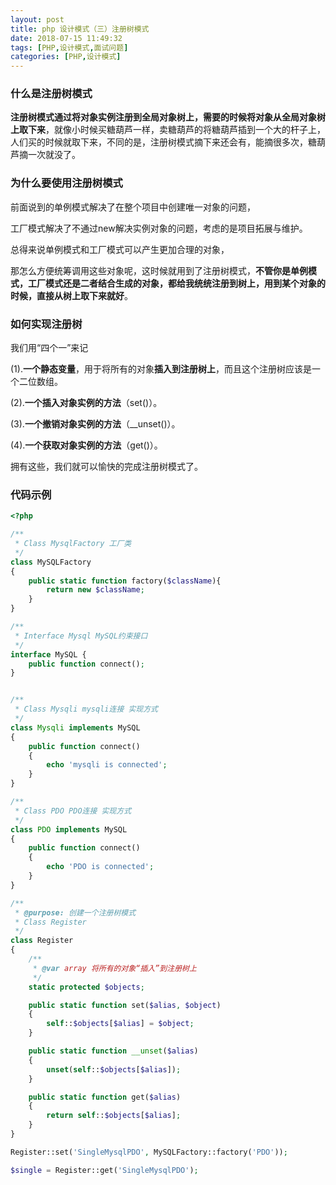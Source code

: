 ```yaml
---
layout: post
title: php 设计模式（三）注册树模式
date: 2018-07-15 11:49:32
tags: [PHP,设计模式,面试问题]
categories: [PHP,设计模式] 
---
```


### 什么是注册树模式

**注册树模式通过将对象实例注册到全局对象树上，需要的时候将对象从全局对象树上取下来**，就像小时候买糖葫芦一样，卖糖葫芦的将糖葫芦插到一个大的杆子上，人们买的时候就取下来，不同的是，注册树模式摘下来还会有，能摘很多次，糖葫芦摘一次就没了。

<!--more-->

### 为什么要使用注册树模式

前面说到的单例模式解决了在整个项目中创建唯一对象的问题，

工厂模式解决了不通过new解决实例对象的问题，考虑的是项目拓展与维护。

总得来说单例模式和工厂模式可以产生更加合理的对象，

那怎么方便统筹调用这些对象呢，这时候就用到了注册树模式，**不管你是单例模式，工厂模式还是二者结合生成的对象，都给我统统注册到树上，用到某个对象的时候，直接从树上取下来就好**。

### 如何实现注册树

我们用“四个一”来记

(1).**一个静态变量**，用于将所有的对象**插入到注册树上**，而且这个注册树应该是一个二位数组。

(2).**一个插入对象实例的方法**（set()）。

(3).**一个撤销对象实例的方法**（__unset()）。

(4).**一个获取对象实例的方法**（get()）。

拥有这些，我们就可以愉快的完成注册树模式了。

### 代码示例

```php
<?php

/**
 * Class MysqlFactory 工厂类
 */
class MySQLFactory
{
    public static function factory($className){
        return new $className;
    }
}

/**
 * Interface Mysql MySQL约束接口
 */
interface MySQL {
    public function connect();
}


/**
 * Class Mysqli mysqli连接 实现方式
 */
class Mysqli implements MySQL
{
    public function connect()
    {
        echo 'mysqli is connected';
    }
}

/**
 * Class PDO PDO连接 实现方式
 */
class PDO implements MySQL
{
    public function connect()
    {
        echo 'PDO is connected';
    }
}

/**
 * @purpose: 创建一个注册树模式
 * Class Register
 */
class Register
{
    /**
     * @var array 将所有的对象“插入”到注册树上
     */
    static protected $objects;

    public static function set($alias, $object)
    {
        self::$objects[$alias] = $object;
    }

    public static function __unset($alias)
    {
        unset(self::$objects[$alias]);
    }

    public static function get($alias)
    {
        return self::$objects[$alias];
    }
}

Register::set('SingleMysqlPDO', MySQLFactory::factory('PDO'));

$single = Register::get('SingleMysqlPDO');

```